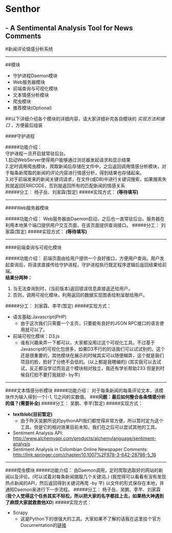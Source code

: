 # Senthor
## - A Sentimental Analysis Tool for News Comments

#新闻评论情感分析系统

---

##模块
* 守护进程Daemon模块
* Web服务器模块
* 前端查询与可视化模块
* 文本情感分析模块
* 爬虫模块
* 推荐模块(Optional)

##以下详细介绍各个模块的详细内容，请大家详细补完各自模块的 *实现方法和接口* ，方便最后组装

####守护进程

#####功能介绍：  
守护进程一旦开启就常驻后台。  
1.启动WebServer使得用户能够通过浏览器发起请求和显示结果  
2.定时调用爬虫模块，爬取新闻后存储在文件中，之后返回调用情感分析模块，对于每条新爬取的新闻的评论内容进行情感分析，得到结果也存储起来。  
3.对于前端发来的新闻关键词请求，在文件(或DB)中进行关键词搜索，如果搜索失败就返回ERRCODE，否则就返回所有的匹配新闻的情感关系  
#####分工：
杨子岳、刘家霖(暂定)
#####实现方式：
**(等待填写)**

---
####Web服务器模块

#####功能介绍：
Web服务器由Daemon启动，之后也一直常驻后台。服务器在利用本地某个端口提供用户交互页面，在该页面提供查询接口。
#####分工：
刘家霖(暂定)
#####实现方式：
**(等待填写)**

---
####前端查询与可视化模块

#####功能介绍：
前端页面由给用户提供一个良好接口，方便用户查询。用户发起查询后，将请求直接传给守护进程，守护进程执行既定程序逻辑后返回结果给前端。  
**结果分两种：**  
1. 当无法查询到时，(当前版本)返回错误信息直接返还给用户。  
2. 否则，调用可视化模块，利用返回的数据实现图表绘制呈献给用户。  

#####分工：
刘家霖、李芊(暂定)
#####实现方式：
* 语言基础:Javascript(PHP) 
	* 由于这次我们只需要一个主页，只要能有良好的JSON RPC接口的语言使用就可以了。 
* 前端可视化模块：D3.js
	* 谁有兴趣来弄一下都可以，大家都没用过这个可视化工具。不过基于Javascript的可视化包很多，如果D3不行的的话我们可以试试别的。这个还是很重要的，其他模块在展示的时候其实可以随便糊弄，这个就是我们项目的脸，脸好了分绝不会低的。(以上都是我瞎编的) (其实我可以去试试，反正都没学过而且这个模块相对独立，我还有学长帮助233 但是到时候自打脸不要打我就好- by芊)

---
####文本情感分析模块
#####功能介绍：
对于每条新闻的每条评论文本，该模块作为输入得到一个[-1, 1]之间的实数值。
###**问题：最后如何整合各条情感分析的值？(需要补全)**
#####分工：
吴鹏、李芊(暂定)
#####实现方式：
* **textblob(目前暂定)**
	* 由于昨天吴鹏所说的pythonAPI我们都觉得非常方便，所以暂时定为这个工具。但是它的相对效果目前未知，我们在之后可以尝试其他的工具。
* Sentiment Analysis API: http://www.alchemyapi.com/products/alchemylanguage/sentiment-analysis
* Sentiment Analysis in Colombian Online Newspaper Comments: http://link.springer.com/chapter/10.1007%2F978-3-642-28798-5_16


---

####爬虫模块
#####功能介绍：
由Daemon调用，定时爬取选取好的网站的新闻以及评论。(可以试着对每条新闻摘取几个关键词。) (我觉得可以看看有没有发现热点新闻的API，然后返回得到关键词再爬 -by 芊)
以文件的形式保存在本地，并通知Daemon来进行下一步流程。
#####分工：
杨子岳、吴鹏、李芊、刘家霖(**我个人觉得这个任务其实不轻松，所以把大家的名字都挂上去，如果杨大神遇到了麻烦大家就救救他XD**)
#####实现方式：
* Scrapy
	* 这是Python下的很强大的工具。大家如果不了解的话我在这里挂个官方Documentation的[链接](https://media.readthedocs.org/pdf/scrapy/1.0/scrapy.pdf)
	




